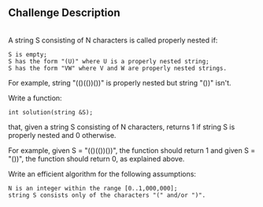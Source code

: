 ## Challenge Description
<br/>
A string S consisting of N characters is called properly nested if:

    S is empty;
    S has the form "(U)" where U is a properly nested string;
    S has the form "VW" where V and W are properly nested strings.

For example, string "(()(())())" is properly nested but string "())" isn't.

Write a function:

    int solution(string &S);

that, given a string S consisting of N characters, returns 1 if string S is properly nested and 0 otherwise.

For example, given S = "(()(())())", the function should return 1 and given S = "())", the function should return 0, as explained above.

Write an efficient algorithm for the following assumptions:

    N is an integer within the range [0..1,000,000];
    string S consists only of the characters "(" and/or ")".
